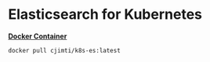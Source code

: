 # Elasticsearch for Kubernetes

**[Docker Container](https://hub.docker.com/r/cjimti/k8s-es/)**
```bash
docker pull cjimti/k8s-es:latest
```